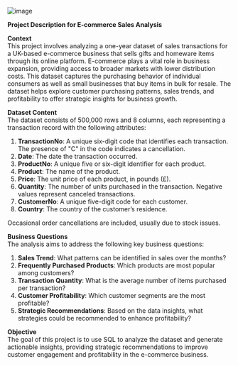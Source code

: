 ![image](https://github.com/user-attachments/assets/06de145b-3515-4926-86e0-165e3ffb0bdf)

**Project Description for E-commerce Sales Analysis**

**Context**  
This project involves analyzing a one-year dataset of sales transactions for a UK-based e-commerce business that sells gifts and homeware items through its online platform. E-commerce plays a vital role in business expansion, providing access to broader markets with lower distribution costs. This dataset captures the purchasing behavior of individual consumers as well as small businesses that buy items in bulk for resale. The dataset helps explore customer purchasing patterns, sales trends, and profitability to offer strategic insights for business growth.

**Dataset Content**  
The dataset consists of 500,000 rows and 8 columns, each representing a transaction record with the following attributes:

1. **TransactionNo**: A unique six-digit code that identifies each transaction. The presence of "C" in the code indicates a cancellation.
2. **Date**: The date the transaction occurred.
3. **ProductNo**: A unique five or six-digit identifier for each product.
4. **Product**: The name of the product.
5. **Price**: The unit price of each product, in pounds (£).
6. **Quantity**: The number of units purchased in the transaction. Negative values represent canceled transactions.
7. **CustomerNo**: A unique five-digit code for each customer.
8. **Country**: The country of the customer’s residence.

Occasional order cancellations are included, usually due to stock issues.

**Business Questions**  
The analysis aims to address the following key business questions:

1. **Sales Trend**: What patterns can be identified in sales over the months?
2. **Frequently Purchased Products**: Which products are most popular among customers?
3. **Transaction Quantity**: What is the average number of items purchased per transaction?
4. **Customer Profitability**: Which customer segments are the most profitable?
5. **Strategic Recommendations**: Based on the data insights, what strategies could be recommended to enhance profitability?

**Objective**  
The goal of this project is to use SQL to analyze the dataset and generate actionable insights, providing strategic recommendations to improve customer engagement and profitability in the e-commerce business.
